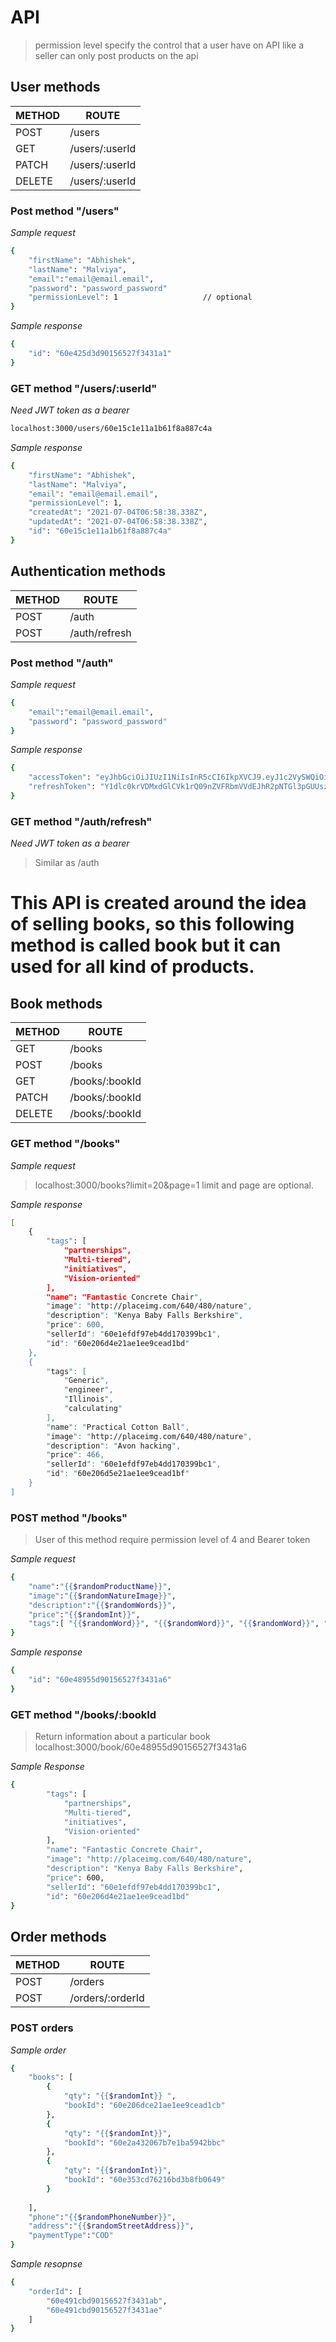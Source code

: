 # **API**

> permission level specify the control that a user have on API
like a seller can only post products on the api

## User methods

| METHOD | ROUTE |
| ------ | ------ |
| POST | /users |
| GET | /users/:userId |
| PATCH | /users/:userId |
| DELETE | /users/:userId |

### Post method "/users"
*Sample request*
```sh
{
    "firstName": "Abhishek",
    "lastName": "Malviya",
    "email":"email@email.email",
    "password": "password_password"
    "permissionLevel": 1                   // optional
}
```
*Sample response*
```sh
{
    "id": "60e425d3d90156527f3431a1"
}
```
### GET method "/users/:userId"
*Need JWT token as a bearer*

```sh
localhost:3000/users/60e15c1e11a1b61f8a887c4a
```
*Sample response*
```sh
{
    "firstName": "Abhishek",
    "lastName": "Malviya",
    "email": "email@email.email",
    "permissionLevel": 1,
    "createdAt": "2021-07-04T06:58:38.338Z",
    "updatedAt": "2021-07-04T06:58:38.338Z",
    "id": "60e15c1e11a1b61f8a887c4a"
}
```


## Authentication methods

| METHOD | ROUTE |
| ------ | ------ |
| POST | /auth |
| POST | /auth/refresh |

### Post method "/auth"
*Sample request*
```sh
{
    "email":"email@email.email",
    "password": "password_password"
}
```
*Sample response*
```sh
{
    "accessToken": "eyJhbGciOiJIUzI1NiIsInR5cCI6IkpXVCJ9.eyJ1c2VySWQiOiI2MGUxNWMxZTExYTFiNjFmOGE4ODdjNGEiLCJlbWFpbCI6InF3ZUBxd2UuY29tIiwicGVybWlzc2lvbkxldmVsIjoxLCJwcm92aWRlciI6ImVtYWlsIiwibmFtZSI6IkpvbWEgSmFrZSIsInJlZnJlc2hLZXkiOiJETFNjNmSzlWOFczYXFya0Naa3pRPT0iLCJpYXQiOjE2MjU1ODkxNjl9.P7DxN1F1t34GV0IMNfM1nHWygFIfLe1jCU9KjdMnq4k",
    "refreshToken": "Y1dlc0krVDMxdGlCVk1rQ09nZVFRbmVVdEJhR2pNTGl3pGUUszNFJBNm5maE9jVk5JTUp3cE9sNXl0QzQvQXFyNmFZbVFlQnp1RFJka0QwVGNDREE9PQ=="
}
```
### GET method "/auth/refresh"
*Need JWT token as a bearer*
> Similar as /auth

# This API is created around the idea of selling books, so this following method is called book but it can used for all kind of products.  

## Book methods

| METHOD | ROUTE |
| ------ | ------ |
| GET | /books |
| POST | /books |
| GET | /books/:bookId |
| PATCH | /books/:bookId |
| DELETE | /books/:bookId |

### GET method "/books"
*Sample request*
> localhost:3000/books?limit=20&page=1
limit and page are optional. 

*Sample response*
```sh
[
    {
        "tags": [
            "partnerships",
            "Multi-tiered",
            "initiatives",
            "Vision-oriented"
        ],
        "name": "Fantastic Concrete Chair",
        "image": "http://placeimg.com/640/480/nature",
        "description": "Kenya Baby Falls Berkshire",
        "price": 600,
        "sellerId": "60e1efdf97eb4dd170399bc1",
        "id": "60e206d4e21ae1ee9cead1bd"
    },
    {
        "tags": [
            "Generic",
            "engineer",
            "Illinois",
            "calculating"
        ],
        "name": "Practical Cotton Ball",
        "image": "http://placeimg.com/640/480/nature",
        "description": "Avon hacking",
        "price": 466,
        "sellerId": "60e1efdf97eb4dd170399bc1",
        "id": "60e206d5e21ae1ee9cead1bf"
    }
]
```

### POST method "/books"
> User of this method require permission level of 4 and Bearer token

*Sample request*
```sh
{
    "name":"{{$randomProductName}}",
    "image":"{{$randomNatureImage}}",
    "description":"{{$randomWords}}",
    "price":"{{$randomInt}}",
    "tags":[ "{{$randomWord}}", "{{$randomWord}}", "{{$randomWord}}", "{{$randomWord}}" ]
}
```
*Sample response*
```sh
{
    "id": "60e48955d90156527f3431a6"
}
```
### GET method "/books/:bookId
> Return information about a particular book 
> localhost:3000/book/60e48955d90156527f3431a6

*Sample Response*
```sh
{
        "tags": [
            "partnerships",
            "Multi-tiered",
            "initiatives",
            "Vision-oriented"
        ],
        "name": "Fantastic Concrete Chair",
        "image": "http://placeimg.com/640/480/nature",
        "description": "Kenya Baby Falls Berkshire",
        "price": 600,
        "sellerId": "60e1efdf97eb4dd170399bc1",
        "id": "60e206d4e21ae1ee9cead1bd"
}
```

## Order methods

| METHOD | ROUTE |
| ------ | ------ |
| POST | /orders |
| POST | /orders/:orderId |

### POST orders
*Sample order*
```sh
{
    "books": [
        {
            "qty": "{{$randomInt}} ",
            "bookId": "60e206dce21ae1ee9cead1cb"
        },
        {
            "qty": "{{$randomInt}}",
            "bookId": "60e2a432067b7e1ba5942bbc"
        },
        {
            "qty": "{{$randomInt}}",
            "bookId": "60e353cd76216bd3b8fb0649"
        }
        
    ],
    "phone":"{{$randomPhoneNumber}}",
    "address":"{{$randomStreetAddress}}",
    "paymentType":"COD"
}
```

*Sample resopnse*
```sh
{
    "orderId": [
        "60e491cbd90156527f3431ab",
        "60e491cbd90156527f3431ae"
    ]
}
```